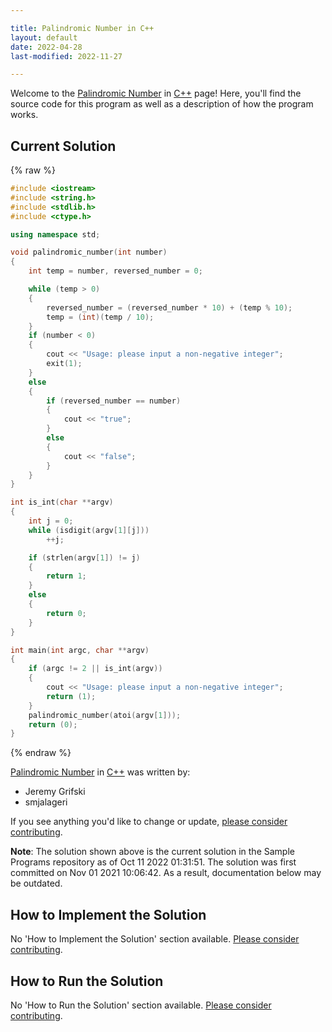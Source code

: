 ```yaml
---

title: Palindromic Number in C++
layout: default
date: 2022-04-28
last-modified: 2022-11-27

---
```


Welcome to the [Palindromic Number](https://sampleprograms.io/projects/palindromic-number) in [C++](https://sampleprograms.io/languages/c-plus-plus) page! Here, you'll find the source code for this program as well as a description of how the program works.

## Current Solution

{% raw %}

```c++
#include <iostream>
#include <string.h>
#include <stdlib.h>
#include <ctype.h>

using namespace std;

void palindromic_number(int number)
{
    int temp = number, reversed_number = 0;

    while (temp > 0)
    {
        reversed_number = (reversed_number * 10) + (temp % 10);
        temp = (int)(temp / 10);
    }
    if (number < 0)
    {
        cout << "Usage: please input a non-negative integer";
        exit(1);
    }
    else
    {
        if (reversed_number == number)
        {
            cout << "true";
        }
        else
        {
            cout << "false";
        }
    }
}

int is_int(char **argv)
{
    int j = 0;
    while (isdigit(argv[1][j]))
        ++j;

    if (strlen(argv[1]) != j)
    {
        return 1;
    }
    else
    {
        return 0;
    }
}

int main(int argc, char **argv)
{
    if (argc != 2 || is_int(argv))
    {
        cout << "Usage: please input a non-negative integer";
        return (1);
    }
    palindromic_number(atoi(argv[1]));
    return (0);
}
```

{% endraw %}

[Palindromic Number](https://sampleprograms.io/projects/palindromic-number) in [C++](https://sampleprograms.io/languages/c-plus-plus) was written by:

- Jeremy Grifski
- smjalageri

If you see anything you'd like to change or update, [please consider contributing](https://github.com/TheRenegadeCoder/sample-programs).

**Note**: The solution shown above is the current solution in the Sample Programs repository as of Oct 11 2022 01:31:51. The solution was first committed on Nov 01 2021 10:06:42. As a result, documentation below may be outdated.

## How to Implement the Solution

No 'How to Implement the Solution' section available. [Please consider contributing](https://github.com/TheRenegadeCoder/sample-programs-website).

## How to Run the Solution

No 'How to Run the Solution' section available. [Please consider contributing](https://github.com/TheRenegadeCoder/sample-programs-website).